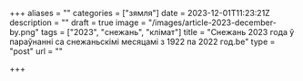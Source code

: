 +++
aliases = ""
categories = ["зямля"]
date = 2023-12-01T11:23:21Z
description = ""
draft = true
image = "/images/article-2023-december-by.png"
tags = ["2023", "снежань", "клiмат"]
title = "Снежань 2023 года ў параўнанні са снежаньскімі месяцамі з 1922 па 2022 год.be"
type = "post"
url = ""

+++
